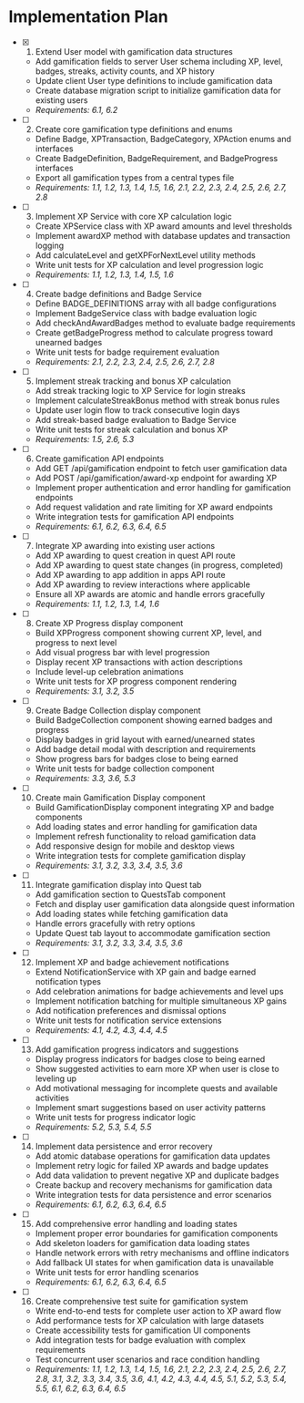 # Implementation Plan

- [x] 1. Extend User model with gamification data structures
  - Add gamification fields to server User schema including XP, level, badges, streaks, activity counts, and XP history
  - Update client User type definitions to include gamification data
  - Create database migration script to initialize gamification data for existing users
  - _Requirements: 6.1, 6.2_

- [ ] 2. Create core gamification type definitions and enums
  - Define Badge, XPTransaction, BadgeCategory, XPAction enums and interfaces
  - Create BadgeDefinition, BadgeRequirement, and BadgeProgress interfaces
  - Export all gamification types from a central types file
  - _Requirements: 1.1, 1.2, 1.3, 1.4, 1.5, 1.6, 2.1, 2.2, 2.3, 2.4, 2.5, 2.6, 2.7, 2.8_

- [ ] 3. Implement XP Service with core XP calculation logic
  - Create XPService class with XP award amounts and level thresholds
  - Implement awardXP method with database updates and transaction logging
  - Add calculateLevel and getXPForNextLevel utility methods
  - Write unit tests for XP calculation and level progression logic
  - _Requirements: 1.1, 1.2, 1.3, 1.4, 1.5, 1.6_

- [ ] 4. Create badge definitions and Badge Service
  - Define BADGE_DEFINITIONS array with all badge configurations
  - Implement BadgeService class with badge evaluation logic
  - Add checkAndAwardBadges method to evaluate badge requirements
  - Create getBadgeProgress method to calculate progress toward unearned badges
  - Write unit tests for badge requirement evaluation
  - _Requirements: 2.1, 2.2, 2.3, 2.4, 2.5, 2.6, 2.7, 2.8_

- [ ] 5. Implement streak tracking and bonus XP calculation
  - Add streak tracking logic to XP Service for login streaks
  - Implement calculateStreakBonus method with streak bonus rules
  - Update user login flow to track consecutive login days
  - Add streak-based badge evaluation to Badge Service
  - Write unit tests for streak calculation and bonus XP
  - _Requirements: 1.5, 2.6, 5.3_

- [ ] 6. Create gamification API endpoints
  - Add GET /api/gamification endpoint to fetch user gamification data
  - Add POST /api/gamification/award-xp endpoint for awarding XP
  - Implement proper authentication and error handling for gamification endpoints
  - Add request validation and rate limiting for XP award endpoints
  - Write integration tests for gamification API endpoints
  - _Requirements: 6.1, 6.2, 6.3, 6.4, 6.5_

- [ ] 7. Integrate XP awarding into existing user actions
  - Add XP awarding to quest creation in quest API route
  - Add XP awarding to quest state changes (in progress, completed)
  - Add XP awarding to app addition in apps API route
  - Add XP awarding to review interactions where applicable
  - Ensure all XP awards are atomic and handle errors gracefully
  - _Requirements: 1.1, 1.2, 1.3, 1.4, 1.6_

- [ ] 8. Create XP Progress display component
  - Build XPProgress component showing current XP, level, and progress to next level
  - Add visual progress bar with level progression
  - Display recent XP transactions with action descriptions
  - Include level-up celebration animations
  - Write unit tests for XP progress component rendering
  - _Requirements: 3.1, 3.2, 3.5_

- [ ] 9. Create Badge Collection display component
  - Build BadgeCollection component showing earned badges and progress
  - Display badges in grid layout with earned/unearned states
  - Add badge detail modal with description and requirements
  - Show progress bars for badges close to being earned
  - Write unit tests for badge collection component
  - _Requirements: 3.3, 3.6, 5.3_

- [ ] 10. Create main Gamification Display component
  - Build GamificationDisplay component integrating XP and badge components
  - Add loading states and error handling for gamification data
  - Implement refresh functionality to reload gamification data
  - Add responsive design for mobile and desktop views
  - Write integration tests for complete gamification display
  - _Requirements: 3.1, 3.2, 3.3, 3.4, 3.5, 3.6_

- [ ] 11. Integrate gamification display into Quest tab
  - Add gamification section to QuestsTab component
  - Fetch and display user gamification data alongside quest information
  - Add loading states while fetching gamification data
  - Handle errors gracefully with retry options
  - Update Quest tab layout to accommodate gamification section
  - _Requirements: 3.1, 3.2, 3.3, 3.4, 3.5, 3.6_

- [ ] 12. Implement XP and badge achievement notifications
  - Extend NotificationService with XP gain and badge earned notification types
  - Add celebration animations for badge achievements and level ups
  - Implement notification batching for multiple simultaneous XP gains
  - Add notification preferences and dismissal options
  - Write unit tests for notification service extensions
  - _Requirements: 4.1, 4.2, 4.3, 4.4, 4.5_

- [ ] 13. Add gamification progress indicators and suggestions
  - Display progress indicators for badges close to being earned
  - Show suggested activities to earn more XP when user is close to leveling up
  - Add motivational messaging for incomplete quests and available activities
  - Implement smart suggestions based on user activity patterns
  - Write unit tests for progress indicator logic
  - _Requirements: 5.2, 5.3, 5.4, 5.5_

- [ ] 14. Implement data persistence and error recovery
  - Add atomic database operations for gamification data updates
  - Implement retry logic for failed XP awards and badge updates
  - Add data validation to prevent negative XP and duplicate badges
  - Create backup and recovery mechanisms for gamification data
  - Write integration tests for data persistence and error scenarios
  - _Requirements: 6.1, 6.2, 6.3, 6.4, 6.5_

- [ ] 15. Add comprehensive error handling and loading states
  - Implement proper error boundaries for gamification components
  - Add skeleton loaders for gamification data loading states
  - Handle network errors with retry mechanisms and offline indicators
  - Add fallback UI states for when gamification data is unavailable
  - Write unit tests for error handling scenarios
  - _Requirements: 6.1, 6.2, 6.3, 6.4, 6.5_

- [ ] 16. Create comprehensive test suite for gamification system
  - Write end-to-end tests for complete user action to XP award flow
  - Add performance tests for XP calculation with large datasets
  - Create accessibility tests for gamification UI components
  - Add integration tests for badge evaluation with complex requirements
  - Test concurrent user scenarios and race condition handling
  - _Requirements: 1.1, 1.2, 1.3, 1.4, 1.5, 1.6, 2.1, 2.2, 2.3, 2.4, 2.5, 2.6, 2.7, 2.8, 3.1, 3.2, 3.3, 3.4, 3.5, 3.6, 4.1, 4.2, 4.3, 4.4, 4.5, 5.1, 5.2, 5.3, 5.4, 5.5, 6.1, 6.2, 6.3, 6.4, 6.5_